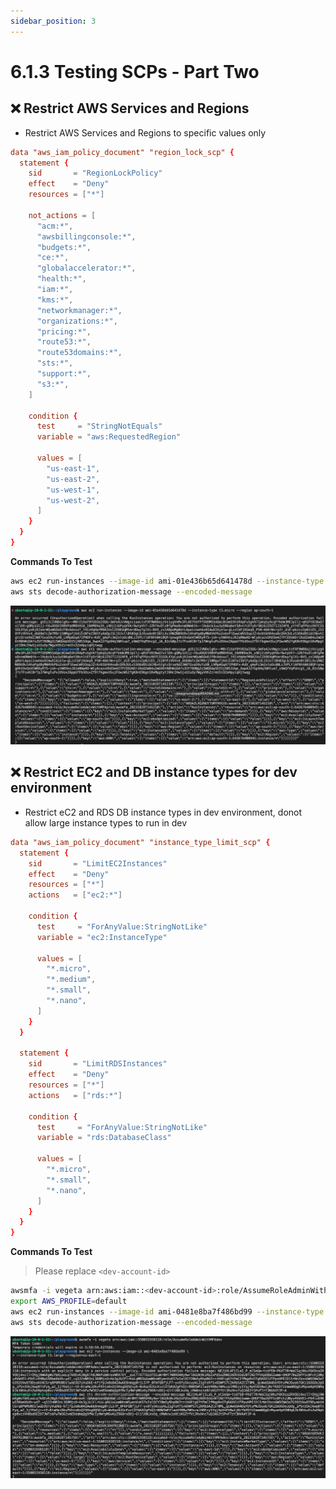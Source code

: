 ```yaml
---
sidebar_position: 3
---
```


# 6.1.3 Testing SCPs - Part Two

## ❌ Restrict AWS Services and Regions

- Restrict AWS Services and Regions to specific values only

```toml
data "aws_iam_policy_document" "region_lock_scp" {
  statement {
    sid       = "RegionLockPolicy"
    effect    = "Deny"
    resources = ["*"]

    not_actions = [
      "acm:*",
      "awsbillingconsole:*",
      "budgets:*",
      "ce:*",
      "globalaccelerator:*",
      "health:*",
      "iam:*",
      "kms:*",
      "networkmanager:*",
      "organizations:*",
      "pricing:*",
      "route53:*",
      "route53domains:*",
      "sts:*",
      "support:*",
      "s3:*",
    ]

    condition {
      test     = "StringNotEquals"
      variable = "aws:RequestedRegion"

      values = [
        "us-east-1",
        "us-east-2",
        "us-west-1",
        "us-west-2",
      ]
    }
  }
}
```

**Commands To Test**

```bash
aws ec2 run-instances --image-id ami-01e436b65d641478d --instance-type t3.micro --region ap-south-1
aws sts decode-authorization-message --encoded-message
```

![](img/6A_3.png)

## ❌ Restrict EC2 and DB instance types for dev environment

- Restrict eC2 and RDS DB instance types in dev environment, donot allow large instance types to run in dev

```toml
data "aws_iam_policy_document" "instance_type_limit_scp" {
  statement {
    sid       = "LimitEC2Instances"
    effect    = "Deny"
    resources = ["*"]
    actions   = ["ec2:*"]

    condition {
      test     = "ForAnyValue:StringNotLike"
      variable = "ec2:InstanceType"

      values = [
        "*.micro",
        "*.medium",
        "*.small",
        "*.nano",
      ]
    }
  }

  statement {
    sid       = "LimitRDSInstances"
    effect    = "Deny"
    resources = ["*"]
    actions   = ["rds:*"]

    condition {
      test     = "ForAnyValue:StringNotLike"
      variable = "rds:DatabaseClass"

      values = [
        "*.micro",
        "*.small",
        "*.nano",
      ]
    }
  }
}
```

**Commands To Test**

> Please replace `<dev-account-id>`

```bash
awsmfa -i vegeta arn:aws:iam::<dev-account-id>:role/AssumeRoleAdminWithMFAdev
export AWS_PROFILE=default
aws ec2 run-instances --image-id ami-0481e8ba7f486bd99 --instance-type t3.large --region=us-east-1
aws sts decode-authorization-message --encoded-message
```

![](img/6A_4.png)